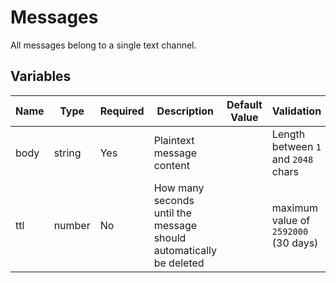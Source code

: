 # Messages

All messages belong to a single text channel.

## Variables

| Name | Type   | Required | Description                                                        | Default Value | Validation                          |
| ---- | ------ | -------- | ------------------------------------------------------------------ | ------------- | ----------------------------------- |
| body | string | Yes      | Plaintext message content                                          |               | Length between `1` and `2048` chars |
| ttl  | number | No       | How many seconds until the message should automatically be deleted |               | maximum value of `2592000` (30 days) |